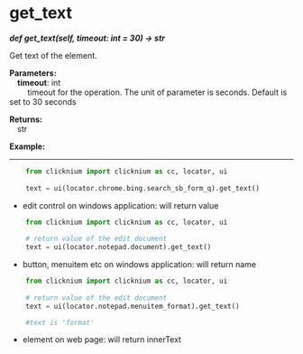 # get_text
***def get_text(self, timeout: int = 30) -> str***  

Get text of the element.

**Parameters:**    
    &emsp;**timeout**: int  
        &emsp;&emsp; timeout for the operation. The unit of parameter is seconds. Default is set to 30 seconds  

**Returns:**  
    &emsp;str

**Example:**
***
```python
    from clicknium import clicknium as cc, locator, ui
    
    text = ui(locator.chrome.bing.search_sb_form_q).get_text()
```

- edit control on windows application: will return value
```python
    from clicknium import clicknium as cc, locator, ui
    
    # return value of the edit document
    text = ui(locator.notepad.document).get_text()
```

- button, menuitem etc on windows application: will return name
```python
    from clicknium import clicknium as cc, locator, ui
    
    # return value of the edit document
    text = ui(locator.notepad.menuitem_format).get_text()

    #text is 'format'
```

- element on web page: will return innerText